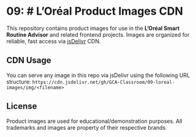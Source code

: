 # 09: # L’Oréal Product Images CDN
This repository contains product images for use in the **L’Oréal Smart Routine Advisor** and related frontend projects. Images are organized for reliable, fast access via [jsDelivr](https://www.jsdelivr.com/github) CDN.

## CDN Usage
You can serve any image in this repo via jsDelivr using the following URL structure: `https://cdn.jsdelivr.net/gh/GCA-Classroom/09-loreal-images/img/<filename>`

## License
Product images are used for educational/demonstration purposes. All trademarks and images are property of their respective brands.
